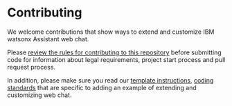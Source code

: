 # Contributing

We welcome contributions that show ways to extend and customize IBM watsonx Assistant web chat.

Please [review the rules for contributing to this repository](../../CONTRIBUTING.md) before submitting code for information about legal requirements, project start process and pull request process.

In addition, please make sure you read our [template instructions](contributing/TEMPLATE_INSTRUCTIONS.md), [coding standards](contributing/CODING_STANDARDS.md) that are specific to adding an example of extending and customizing web chat.